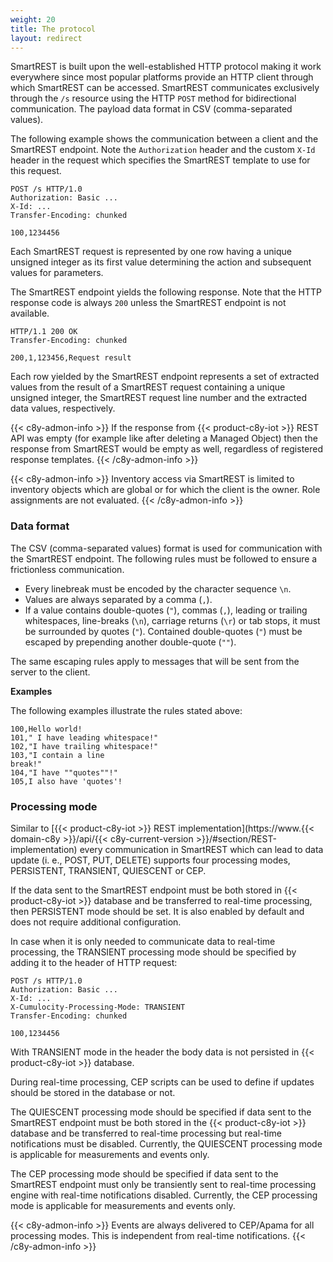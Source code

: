```yaml
---
weight: 20
title: The protocol
layout: redirect
---
```


SmartREST is built upon the well-established HTTP protocol making it work everywhere since most popular platforms provide an HTTP client through which SmartREST can be accessed. SmartREST communicates exclusively through the `/s` resource using the HTTP `POST` method for bidirectional communication. The payload data format in CSV (comma-separated values).

The following example shows the communication between a client and the  SmartREST endpoint. Note the `Authorization` header and the custom `X-Id` header in the request which specifies the SmartREST template to use for this request.

	POST /s HTTP/1.0
	Authorization: Basic ...
	X-Id: ...
	Transfer-Encoding: chunked

	100,1234456

Each SmartREST request is represented by one row having a unique unsigned integer as its first value determining the action and subsequent values for parameters.

The SmartREST endpoint yields the following response. Note that the HTTP response code is always `200` unless the SmartREST endpoint is not available.

	HTTP/1.1 200 OK
	Transfer-Encoding: chunked

	200,1,123456,Request result

Each row yielded by the SmartREST endpoint represents a set of extracted values from the result of a SmartREST request containing a unique unsigned integer, the SmartREST request line number and the extracted data values, respectively.

{{< c8y-admon-info >}}
If the response from {{< product-c8y-iot >}} REST API was empty (for example like after deleting a Managed Object) then the response from SmartREST would be empty as well, regardless of registered response templates.
{{< /c8y-admon-info >}}

{{< c8y-admon-info >}}
Inventory access via SmartREST is limited to inventory objects which are global or for which the client is the owner. Role assignments are not evaluated.
{{< /c8y-admon-info >}}

### Data format

The CSV (comma-separated values) format is used for communication with the SmartREST endpoint. The following rules must be followed to ensure a frictionless communication.

* Every linebreak must be encoded by the character sequence `\n`.
* Values are always separated by a comma (`,`).
* If a value contains double-quotes (`"`), commas (`,`), leading or trailing whitespaces, line-breaks (`\n`), carriage returns (`\r`) or tab stops, it must be surrounded by quotes (`"`). Contained double-quotes (`"`) must be escaped by prepending another double-quote (`""`).

The same escaping rules apply to messages that will be sent from the server to the client.

**Examples**

The following examples illustrate the rules stated above:

	100,Hello world!
	101," I have leading whitespace!"
	102,"I have trailing whitespace!"
	103,"I contain a line
	break!"
	104,"I have ""quotes""!"
	105,I also have 'quotes'!

### Processing mode

Similar to [{{< product-c8y-iot >}} REST implementation](https://www.{{< domain-c8y >}}/api/{{< c8y-current-version >}}/#section/REST-implementation) every communication in SmartREST which can lead to data update (i. e., POST, PUT, DELETE) supports four processing modes, PERSISTENT, TRANSIENT, QUIESCENT or CEP.

If the data sent to the SmartREST endpoint must be both stored in {{< product-c8y-iot >}} database and be transferred to real-time processing, then PERSISTENT mode should be set. It is also enabled by default and does not require additional configuration.

In case when it is only needed to communicate data to real-time processing, the TRANSIENT processing mode should be specified by adding it to the header of HTTP request:

	POST /s HTTP/1.0
	Authorization: Basic ...
	X-Id: ...
	X-Cumulocity-Processing-Mode: TRANSIENT
	Transfer-Encoding: chunked

	100,1234456

With TRANSIENT mode in the header the body data is not persisted in {{< product-c8y-iot >}} database.

During real-time processing, CEP scripts can be used to define if updates should be stored in the database or not.

The QUIESCENT processing mode should be specified if data sent to the SmartREST endpoint must be both stored in the {{< product-c8y-iot >}} database and be transferred to real-time processing but real-time notifications must be disabled. Currently, the QUIESCENT processing mode is applicable for measurements and events only.

The CEP processing mode should be specified if data sent to the SmartREST endpoint must only be transiently sent to real-time processing engine with real-time notifications disabled. Currently, the CEP processing mode is applicable for measurements and events only.

{{< c8y-admon-info >}}
Events are always delivered to CEP/Apama for all processing modes. This is independent from real-time notifications.
{{< /c8y-admon-info >}}

